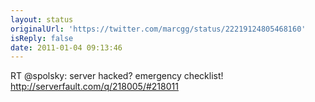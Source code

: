```yaml
---
layout: status
originalUrl: 'https://twitter.com/marcgg/status/22219124805468160'
isReply: false
date: 2011-01-04 09:13:46
---
```


RT @spolsky: server hacked? emergency checklist! http://serverfault.com/q/218005/#218011
